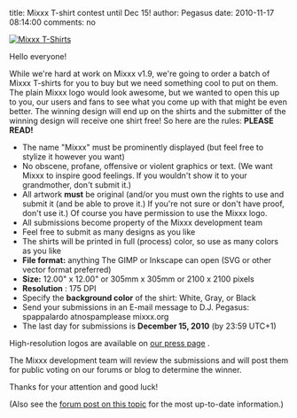 title: Mixxx T-shirt contest until Dec 15!
author: Pegasus
date: 2010-11-17 08:14:00
comments: no

[![Mixxx T-Shirts]({static}/images/news/tshirtsmall.jpeg)]({static}/images/news/tshirtsmall.jpeg)

Hello everyone!

While we're hard at work on Mixxx v1.9, we're going to order a batch of Mixxx T-shirts for you to buy but we need something cool to put on them.
The plain Mixxx logo would look awesome, but we wanted to open this up to you, our users and fans to see what you come up with that might be even better.
The winning design will end up on the shirts and the submitter of the winning design will receive one shirt free!
So here are the rules: **PLEASE READ!**

- The name "Mixxx" must be prominently displayed (but feel free to stylize it however you want)
- No obscene, profane, offensive or violent graphics or text.
  (We want Mixxx to inspire good feelings. If you wouldn't show it to your grandmother, don't submit it.)
- All artwork **must** be original (and/or you must own the rights to use and submit it (and be able to prove it.)
  If you're not sure or don't have proof, don't use it.)
  Of course you have permission to use the Mixxx logo.
- All submissions become property of the Mixxx development team
- Feel free to submit as many designs as you like
- The shirts will be printed in full (process) color, so use as many colors as you like
- **File format:** anything The GIMP or Inkscape can open (SVG or other vector format preferred)
- **Size:** 12.00" x 12.00" or 305mm x 305mm or 2100 x 2100 pixels
- **Resolution** : 175 DPI
- Specify the **background color** of the shirt: White, Gray, or Black
- Send your submissions in an E-mail message to D.J. Pegasus: spappalardo atnospamplease mixxx.org
- The last day for submissions is **December 15, 2010** (by 23:59 UTC+1)

High-resolution logos are available on [our press page]({filename}/pages/press.md) .

The Mixxx development team will review the submissions and will post them for public voting on our forums or blog to determine the winner.

Thanks for your attention and good luck!

(Also see the [forum post on this topic](https://mixxx.org/forums/viewtopic.php?f=1&t=1745) for the most up-to-date information.)
